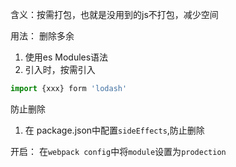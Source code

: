 含义：按需打包，也就是没用到的js不打包，减少空间


用法：
删除多余
1. 使用es Modules语法
2. 引入时，按需引入 
```js
import {xxx} form 'lodash'
```

防止删除
1. 在 package.json中配置`sideEffects`,防止删除


开启：
在`webpack config`中将`module`设置为`prodection`